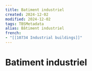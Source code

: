 ```yaml
---
title: Batiment industriel
created: 2024-12-02
modified: 2024-12-02
tags: TBSMetadata
alias: Bâtiment industriel
french:
- "[[10734 Industrial buildings]]"
---
```

# Batiment industriel

